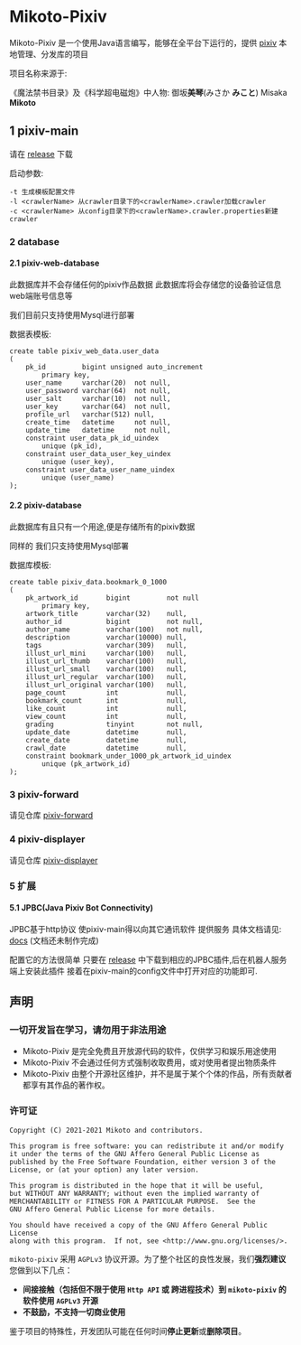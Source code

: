 # Mikoto-Pixiv

Mikoto-Pixiv 是一个使用Java语言编写，能够在全平台下运行的，提供 [pixiv](https://www.pixiv.net) 本地管理、分发库的项目

项目名称来源于:

《魔法禁书目录》及《科学超电磁炮》中人物: 御坂**美琴**(みさか **みこと**) Misaka **Mikoto**

## 1 pixiv-main

请在 [release](https://github.com/mikoto2464/pixiv-main/releases) 下载

启动参数:

```
-t 生成模板配置文件
-l <crawlerName> 从crawler目录下的<crawlerName>.crawler加载crawler
-c <crawlerName> 从config目录下的<crawlerName>.crawler.properties新建crawler
```

### 2 database

#### 2.1 pixiv-web-database

此数据库并不会存储任何的pixiv作品数据 此数据库将会存储您的设备验证信息 web端账号信息等

我们目前只支持使用Mysql进行部署

数据表模板:

```mysql
create table pixiv_web_data.user_data
(
    pk_id         bigint unsigned auto_increment
        primary key,
    user_name     varchar(20)  not null,
    user_password varchar(64)  not null,
    user_salt     varchar(10)  not null,
    user_key      varchar(64)  not null,
    profile_url   varchar(512) null,
    create_time   datetime     not null,
    update_time   datetime     not null,
    constraint user_data_pk_id_uindex
        unique (pk_id),
    constraint user_data_user_key_uindex
        unique (user_key),
    constraint user_data_user_name_uindex
        unique (user_name)
);
```

#### 2.2 pixiv-database

此数据库有且只有一个用途,便是存储所有的pixiv数据

同样的 我们只支持使用Mysql部署

数据库模板:

```mysql
create table pixiv_data.bookmark_0_1000
(
    pk_artwork_id       bigint         not null
        primary key,
    artwork_title       varchar(32)    null,
    author_id           bigint         not null,
    author_name         varchar(100)   not null,
    description         varchar(10000) null,
    tags                varchar(309)   null,
    illust_url_mini     varchar(100)   null,
    illust_url_thumb    varchar(100)   null,
    illust_url_small    varchar(100)   null,
    illust_url_regular  varchar(100)   null,
    illust_url_original varchar(100)   null,
    page_count          int            null,
    bookmark_count      int            null,
    like_count          int            null,
    view_count          int            null,
    grading             tinyint        not null,
    update_date         datetime       null,
    create_date         datetime       null,
    crawl_date          datetime       null,
    constraint bookmark_under_1000_pk_artwork_id_uindex
        unique (pk_artwork_id)
);
```

### 3 pixiv-forward

请见仓库 [pixiv-forward](https://github.com/mikoto2464/pixiv-forward)

### 4 pixiv-displayer

请见仓库 [pixiv-displayer](https://github.com/mikoto2464/pixiv-displayer)

### 5 扩展

#### 5.1 JPBC(Java Pixiv Bot Connectivity)

JPBC基于http协议 使pixiv-main得以向其它通讯软件 提供服务 具体文档请见: [docs](https://jpbc.docs.mikoto.net.cn) (文档还未制作完成)

配置它的方法很简单 只要在 [release](https://github.com/mikoto2464/pixiv/releases) 中下载到相应的JPBC插件,后在机器人服务端上安装此插件
接着在pixiv-main的config文件中打开对应的功能即可.

## 声明

### 一切开发旨在学习，请勿用于非法用途

- Mikoto-Pixiv 是完全免费且开放源代码的软件，仅供学习和娱乐用途使用
- Mikoto-Pixiv 不会通过任何方式强制收取费用，或对使用者提出物质条件
- Mikoto-Pixiv 由整个开源社区维护，并不是属于某个个体的作品，所有贡献者都享有其作品的著作权。

### 许可证

    Copyright (C) 2021-2021 Mikoto and contributors.

    This program is free software: you can redistribute it and/or modify
    it under the terms of the GNU Affero General Public License as
    published by the Free Software Foundation, either version 3 of the
    License, or (at your option) any later version.

    This program is distributed in the hope that it will be useful,
    but WITHOUT ANY WARRANTY; without even the implied warranty of
    MERCHANTABILITY or FITNESS FOR A PARTICULAR PURPOSE.  See the
    GNU Affero General Public License for more details.

    You should have received a copy of the GNU Affero General Public License
    along with this program.  If not, see <http://www.gnu.org/licenses/>.

`mikoto-pixiv` 采用 `AGPLv3` 协议开源。为了整个社区的良性发展，我们**强烈建议**您做到以下几点：

- **间接接触（包括但不限于使用 `Http API` 或 跨进程技术）到 `mikoto-pixiv` 的软件使用 `AGPLv3` 开源**
- **不鼓励，不支持一切商业使用**

鉴于项目的特殊性，开发团队可能在任何时间**停止更新**或**删除项目**。
